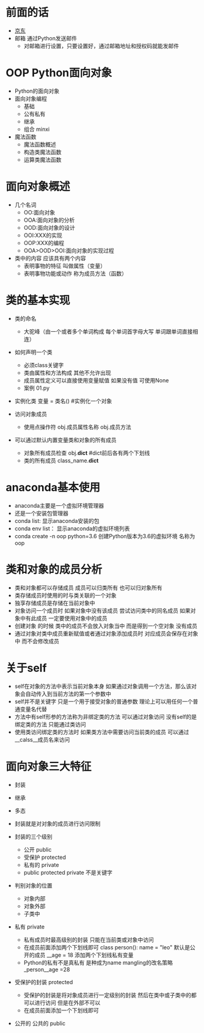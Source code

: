 # 前面的话
- [京东](https://www.jd.com)
- 邮箱 通过Python发送邮件
    - 对邮箱进行设置，只要设置好，通过邮箱地址和授权码就能发邮件
    
# OOP Python面向对象
- Python的面向对象
- 面向对象编程
    - 基础
    - 公有私有
    - 继承
    - 组合 minxi
- 魔法函数
    - 魔法函数概述
    - 构造类魔法函数
    - 运算类魔法函数
    
# 面向对象概述 
- 几个名词
    - OO:面向对象
    - OOA:面向对象的分析
    - OOD:面向对象的设计
    - OOI:XXX的实现
    - OOP:XXX的编程
    - OOA>OOD>OOI:面向对象的实现过程
- 类中的内容 应该具有两个内容
    - 表明事物的特征 叫做属性（变量）
    - 表明事物功能或动作 称为成员方法（函数）
    
# 类的基本实现
- 类的命名
    - 大驼峰（由一个或者多个单词构成 每个单词首字母大写 单词跟单词直接相连）
    
- 如何声明一个类
    - 必须class关键字
    - 类由属性和方法构成 其他不允许出现
    - 成员属性定义可以直接使用变量赋值 如果没有值 可使用None       
    - 案例 01.py 
- 实例化类
    变量 = 类名()  #实例化一个对象
- 访问对象成员
    - 使用点操作符
        obj.成员属性名称
        obj.成员方法          
- 可以通过默认内置变量类和对象的所有成员
    - 对象所有成员检查
        obj.__dict__ #dict前后各有两个下划线
    - 类的所有成员
        class_name.__dict__            
    
# anaconda基本使用
- anaconda主要是一个虚拟环境管理器
- 还是一个安装包管理器
- conda list:   显示anaconda安装的包           
- conda env list： 显示anaconda的虚拟环境列表
- conda create -n oop python=3.6  创建Python版本为3.6的虚拟环境 名称为oop

# 类和对象的成员分析
- 类和对象都可以存储成员 成员可以归类所有 也可以归对象所有
- 类存储成员时使用的时与类关联的一个对象
- 独享存储成员是存储在当前对象中
- 对象访问一个成员时 如果对象中没有该成员 尝试访问类中的同名成员 如果对象中有此成员
   一定要使用对象中的成员 
- 创建对象 的时候 类中的成员不会放入对象当中 而是得到一个空对象 没有成员
- 通过对象对类中成员重新赋值或者通过对象添加成员时 对应成员会保存在对象中 而不会修改成员

# 关于self
- self在对象的方法中表示当前对象本身 如果通过对象调用一个方法，那么该对象会自动传入到当前方法的第一个参数中
- self并不是关键字 只是一个用于接受对象的普通参数 理论上可以用任何一个普通变量名代替
- 方法中有self形参的方法称为非绑定类的方法 可以通过对象访问 没有self的是绑定类的方法 只能通过类访问 
- 使用类访问绑定类的方法时 如果类方法中需要访问当前类的成员 可以通过__calss__成员名来访问   
   
# 面向对象三大特征
- 封装 
- 继承
- 多态   

- 封装就是对对象的成员进行访问限制
- 封装的三个级别
    - 公开 public
    - 受保护 protected
    - 私有的 private
    - public protected private 不是关键字
- 判别对象的位置
    - 对象内部
    - 对象外部
    - 子类中
- 私有 private
    - 私有成员时最高级别的封装 只能在当前类或对象中访问
    - 在成员前面添加两个下划线即可
           class person():
                name = "leo"   默认是公开的成员
                __age = 18      添加两个下划线私有变量
    - Python的私有不是真私有 是种成为name mangling的改名策略
      _person__age =28  
- 受保护的封装 protected
    - 受保护的封装是将对象成员进行一定级别的封装 然后在类中或子类中的都可以进行访问 但是在外部不可以
    - 在成员前面添加一个下划线即可
- 公开的 公共的 public
   
                              